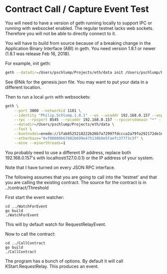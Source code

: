 Contract Call / Capture Event Test
=========================================

You will need to have  a version of geth running locally to support IPC or
running with websocket enabled.  The regular testnet lacks web sockets.  Therefore
you will not be able to directly connect to it.

You will have to build from source because of a breaking change in the Application Binary Interface
(ABI) in geth.  You need version 1.8.1 or newer (1.8.1 was release Feb 16, 2018).

For example, init geth:

```bash
geth --datadir=/Users/pschlump/Projects/eth/data init /Users/pschlump/Projects/eth/genesis.json
```

See @Nik for the genesis.json file. You may want to put your data in a different location.

Then to run a local `geth` with websockets:

```bash
geth \
	--port 3000 --networkid 1101 \
	--identity "Philip.Schlump.1.8.1" --ws --wsaddr 192.168.0.157 --wsport 8546  \
	--rpc --rpcport 8545 --rpcaddr 192.168.0.157 --rpccorsdomain "*" --rpcapi "db,ssh,miner,admin,eth,net,web3,personal" \
	--datadir=/Users/pschlump/Projects/eth/data \
	--fast \
	--bootnodes=enode://1fab8525218222b26b7a72997fdccca2a79fa292172de1edda417061b1bd831dcfd257392c713f9b42d8853ad6a22d703affb8dbe118da48ff626943226bc64f@10.48.2.217:30301 \
	--etherbase="0xf08000b67882b699e475130b9e5faefc377f3c3f" \
	--mine --minerthreads=1
```

You probably need to use a different IP address, replace both 192.168.0.157's with localhost(127.0.0.1) or the IP address
of your system.

Note that I have turned on every JSON RPC interface.

The following assumes that you are going to call into the 'testnet' and that you are calling the existing 
contract.   The source for the contract is in ../contract/Threshold

First start the event watcher:

```
cd ../WatchForEvent
go build
./WatchForEvent
```

This will by default watch for RequestRelayEvent.

Now to call the contract:

```
cd ../CallContract
go build
./CallContract
```

The program has a bunch of options.   By default it will call KStart.RequestRelay.  This produces an event.




